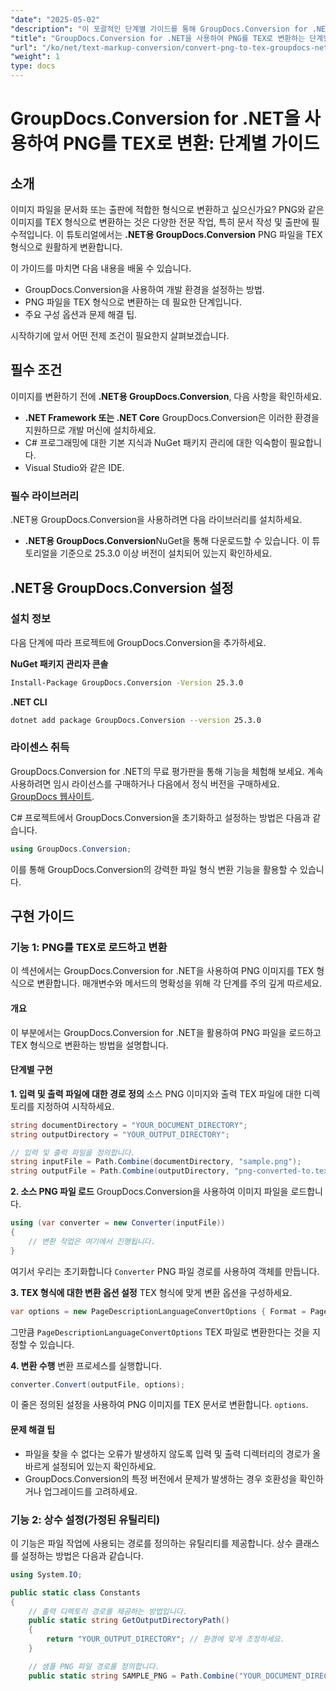 ```yaml
---
"date": "2025-05-02"
"description": "이 포괄적인 단계별 가이드를 통해 GroupDocs.Conversion for .NET을 사용하여 PNG 이미지를 TEX 형식으로 변환하는 방법을 알아보세요."
"title": "GroupDocs.Conversion for .NET을 사용하여 PNG를 TEX로 변환하는 단계별 가이드"
"url": "/ko/net/text-markup-conversion/convert-png-to-tex-groupdocs-net/"
"weight": 1
type: docs
---
```

# GroupDocs.Conversion for .NET을 사용하여 PNG를 TEX로 변환: 단계별 가이드

## 소개

이미지 파일을 문서화 또는 출판에 적합한 형식으로 변환하고 싶으신가요? PNG와 같은 이미지를 TEX 형식으로 변환하는 것은 다양한 전문 작업, 특히 문서 작성 및 출판에 필수적입니다. 이 튜토리얼에서는 **.NET용 GroupDocs.Conversion** PNG 파일을 TEX 형식으로 원활하게 변환합니다.

이 가이드를 마치면 다음 내용을 배울 수 있습니다.
- GroupDocs.Conversion을 사용하여 개발 환경을 설정하는 방법.
- PNG 파일을 TEX 형식으로 변환하는 데 필요한 단계입니다.
- 주요 구성 옵션과 문제 해결 팁.

시작하기에 앞서 어떤 전제 조건이 필요한지 살펴보겠습니다.

## 필수 조건

이미지를 변환하기 전에 **.NET용 GroupDocs.Conversion**, 다음 사항을 확인하세요.
- **.NET Framework 또는 .NET Core** GroupDocs.Conversion은 이러한 환경을 지원하므로 개발 머신에 설치하세요.
- C# 프로그래밍에 대한 기본 지식과 NuGet 패키지 관리에 대한 익숙함이 필요합니다.
- Visual Studio와 같은 IDE.

### 필수 라이브러리

.NET용 GroupDocs.Conversion을 사용하려면 다음 라이브러리를 설치하세요.
- **.NET용 GroupDocs.Conversion**NuGet을 통해 다운로드할 수 있습니다. 이 튜토리얼을 기준으로 25.3.0 이상 버전이 설치되어 있는지 확인하세요.

## .NET용 GroupDocs.Conversion 설정

### 설치 정보

다음 단계에 따라 프로젝트에 GroupDocs.Conversion을 추가하세요.

**NuGet 패키지 관리자 콘솔**
```bash
Install-Package GroupDocs.Conversion -Version 25.3.0
```

**\.NET CLI**
```bash
dotnet add package GroupDocs.Conversion --version 25.3.0
```

### 라이센스 취득

GroupDocs.Conversion for .NET의 무료 평가판을 통해 기능을 체험해 보세요. 계속 사용하려면 임시 라이선스를 구매하거나 다음에서 정식 버전을 구매하세요. [GroupDocs 웹사이트](https://purchase.groupdocs.com/buy).

C# 프로젝트에서 GroupDocs.Conversion을 초기화하고 설정하는 방법은 다음과 같습니다.
```csharp
using GroupDocs.Conversion;
```
이를 통해 GroupDocs.Conversion의 강력한 파일 형식 변환 기능을 활용할 수 있습니다.

## 구현 가이드

### 기능 1: PNG를 TEX로 로드하고 변환

이 섹션에서는 GroupDocs.Conversion for .NET을 사용하여 PNG 이미지를 TEX 형식으로 변환합니다. 매개변수와 메서드의 명확성을 위해 각 단계를 주의 깊게 따르세요.

#### 개요

이 부분에서는 GroupDocs.Conversion for .NET을 활용하여 PNG 파일을 로드하고 TEX 형식으로 변환하는 방법을 설명합니다.

#### 단계별 구현

**1. 입력 및 출력 파일에 대한 경로 정의**
소스 PNG 이미지와 출력 TEX 파일에 대한 디렉토리를 지정하여 시작하세요.
```csharp
string documentDirectory = "YOUR_DOCUMENT_DIRECTORY";
string outputDirectory = "YOUR_OUTPUT_DIRECTORY";

// 입력 및 출력 파일을 정의합니다.
string inputFile = Path.Combine(documentDirectory, "sample.png");
string outputFile = Path.Combine(outputDirectory, "png-converted-to.tex");
```

**2. 소스 PNG 파일 로드**
GroupDocs.Conversion을 사용하여 이미지 파일을 로드합니다.
```csharp
using (var converter = new Converter(inputFile))
{
    // 변환 작업은 여기에서 진행됩니다.
}
```
여기서 우리는 초기화합니다 `Converter` PNG 파일 경로를 사용하여 객체를 만듭니다.

**3. TEX 형식에 대한 변환 옵션 설정**
TEX 형식에 맞게 변환 옵션을 구성하세요.
```csharp
var options = new PageDescriptionLanguageConvertOptions { Format = PageDescriptionLanguageFileType.Tex };
```
그만큼 `PageDescriptionLanguageConvertOptions` TEX 파일로 변환한다는 것을 지정할 수 있습니다.

**4. 변환 수행**
변환 프로세스를 실행합니다.
```csharp
converter.Convert(outputFile, options);
```
이 줄은 정의된 설정을 사용하여 PNG 이미지를 TEX 문서로 변환합니다. `options`.

#### 문제 해결 팁
- 파일을 찾을 수 없다는 오류가 발생하지 않도록 입력 및 출력 디렉터리의 경로가 올바르게 설정되어 있는지 확인하세요.
- GroupDocs.Conversion의 특정 버전에서 문제가 발생하는 경우 호환성을 확인하거나 업그레이드를 고려하세요.

### 기능 2: 상수 설정(가정된 유틸리티)

이 기능은 파일 작업에 사용되는 경로를 정의하는 유틸리티를 제공합니다. 상수 클래스를 설정하는 방법은 다음과 같습니다.
```csharp
using System.IO;

public static class Constants
{
    // 출력 디렉토리 경로를 제공하는 방법입니다.
    public static string GetOutputDirectoryPath()
    {
        return "YOUR_OUTPUT_DIRECTORY"; // 환경에 맞게 조정하세요.
    }

    // 샘플 PNG 파일 경로를 정의합니다.
    public static string SAMPLE_PNG = Path.Combine("YOUR_DOCUMENT_DIRECTORY\